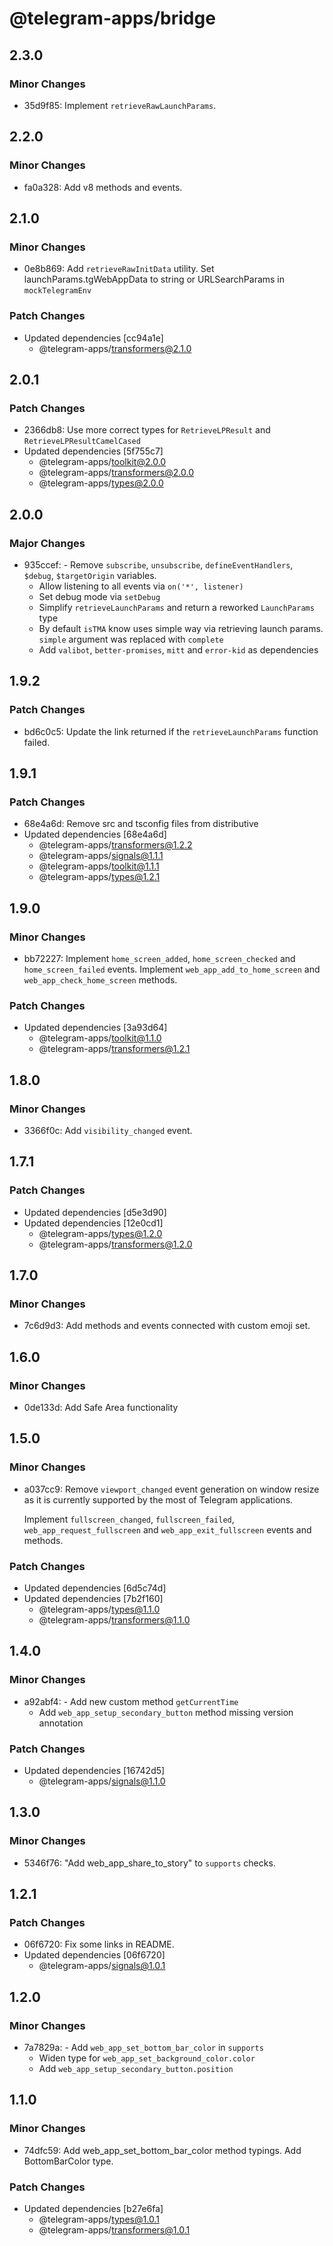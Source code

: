# @telegram-apps/bridge

## 2.3.0

### Minor Changes

- 35d9f85: Implement `retrieveRawLaunchParams`.

## 2.2.0

### Minor Changes

- fa0a328: Add v8 methods and events.

## 2.1.0

### Minor Changes

- 0e8b869: Add `retrieveRawInitData` utility. Set launchParams.tgWebAppData to string or URLSearchParams in `mockTelegramEnv`

### Patch Changes

- Updated dependencies [cc94a1e]
  - @telegram-apps/transformers@2.1.0

## 2.0.1

### Patch Changes

- 2366db8: Use more correct types for `RetrieveLPResult` and `RetrieveLPResultCamelCased`
- Updated dependencies [5f755c7]
  - @telegram-apps/toolkit@2.0.0
  - @telegram-apps/transformers@2.0.0
  - @telegram-apps/types@2.0.0

## 2.0.0

### Major Changes

- 935ccef: - Remove `subscribe`, `unsubscribe`, `defineEventHandlers`, `$debug`, `$targetOrigin` variables.
  - Allow listening to all events via `on('*', listener)`
  - Set debug mode via `setDebug`
  - Simplify `retrieveLaunchParams` and return a reworked `LaunchParams` type
  - By default `isTMA` know uses simple way via retrieving launch params. `simple` argument was replaced with `complete`
  - Add `valibot`, `better-promises`, `mitt` and `error-kid` as dependencies

## 1.9.2

### Patch Changes

- bd6c0c5: Update the link returned if the `retrieveLaunchParams` function failed.

## 1.9.1

### Patch Changes

- 68e4a6d: Remove src and tsconfig files from distributive
- Updated dependencies [68e4a6d]
  - @telegram-apps/transformers@1.2.2
  - @telegram-apps/signals@1.1.1
  - @telegram-apps/toolkit@1.1.1
  - @telegram-apps/types@1.2.1

## 1.9.0

### Minor Changes

- bb72227: Implement `home_screen_added`, `home_screen_checked` and `home_screen_failed` events. Implement `web_app_add_to_home_screen` and `web_app_check_home_screen` methods.

### Patch Changes

- Updated dependencies [3a93d64]
  - @telegram-apps/toolkit@1.1.0
  - @telegram-apps/transformers@1.2.1

## 1.8.0

### Minor Changes

- 3366f0c: Add `visibility_changed` event.

## 1.7.1

### Patch Changes

- Updated dependencies [d5e3d90]
- Updated dependencies [12e0cd1]
  - @telegram-apps/types@1.2.0
  - @telegram-apps/transformers@1.2.0

## 1.7.0

### Minor Changes

- 7c6d9d3: Add methods and events connected with custom emoji set.

## 1.6.0

### Minor Changes

- 0de133d: Add Safe Area functionality

## 1.5.0

### Minor Changes

- a037cc9: Remove `viewport_changed` event generation on window resize as it is currently supported by the most of Telegram applications.

  Implement `fullscreen_changed`, `fullscreen_failed`, `web_app_request_fullscreen` and `web_app_exit_fullscreen` events and methods.

### Patch Changes

- Updated dependencies [6d5c74d]
- Updated dependencies [7b2f160]
  - @telegram-apps/types@1.1.0
  - @telegram-apps/transformers@1.1.0

## 1.4.0

### Minor Changes

- a92abf4: - Add new custom method `getCurrentTime`
  - Add `web_app_setup_secondary_button` method missing version annotation

### Patch Changes

- Updated dependencies [16742d5]
  - @telegram-apps/signals@1.1.0

## 1.3.0

### Minor Changes

- 5346f76: "Add web_app_share_to_story" to `supports` checks.

## 1.2.1

### Patch Changes

- 06f6720: Fix some links in README.
- Updated dependencies [06f6720]
  - @telegram-apps/signals@1.0.1

## 1.2.0

### Minor Changes

- 7a7829a: - Add `web_app_set_bottom_bar_color` in `supports`
  - Widen type for `web_app_set_background_color.color`
  - Add `web_app_setup_secondary_button.position`

## 1.1.0

### Minor Changes

- 74dfc59: Add web_app_set_bottom_bar_color method typings. Add BottomBarColor type.

### Patch Changes

- Updated dependencies [b27e6fa]
  - @telegram-apps/types@1.0.1
  - @telegram-apps/transformers@1.0.1
